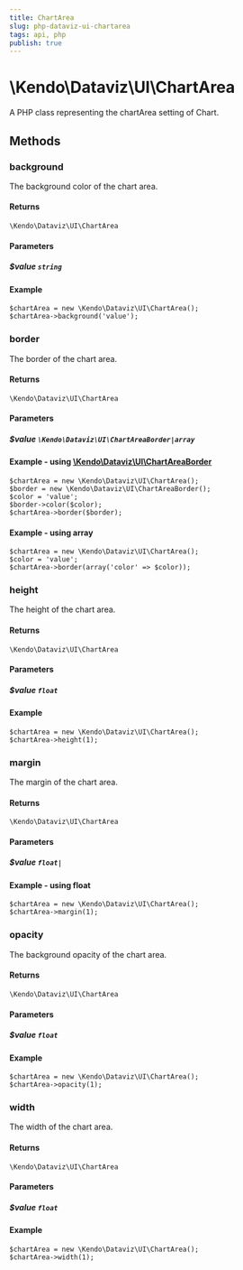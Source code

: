 ```yaml
---
title: ChartArea
slug: php-dataviz-ui-chartarea
tags: api, php
publish: true
---
```


# \Kendo\Dataviz\UI\ChartArea

A PHP class representing the chartArea setting of Chart.


## Methods

### background
The background color of the chart area.

#### Returns
`\Kendo\Dataviz\UI\ChartArea`

#### Parameters

##### $value `string`



#### Example 
    $chartArea = new \Kendo\Dataviz\UI\ChartArea();
    $chartArea->background('value');

### border

The border of the chart area.

#### Returns
`\Kendo\Dataviz\UI\ChartArea`

#### Parameters

##### $value `\Kendo\Dataviz\UI\ChartAreaBorder|array`


#### Example - using [\Kendo\Dataviz\UI\ChartAreaBorder](/api/wrappers/php/Kendo/Dataviz/UI/ChartAreaBorder)

    $chartArea = new \Kendo\Dataviz\UI\ChartArea();
    $border = new \Kendo\Dataviz\UI\ChartAreaBorder();
    $color = 'value';
    $border->color($color);
    $chartArea->border($border);

#### Example - using array

    $chartArea = new \Kendo\Dataviz\UI\ChartArea();
    $color = 'value';
    $chartArea->border(array('color' => $color));

### height
The height of the chart area.

#### Returns
`\Kendo\Dataviz\UI\ChartArea`

#### Parameters

##### $value `float`



#### Example 
    $chartArea = new \Kendo\Dataviz\UI\ChartArea();
    $chartArea->height(1);

### margin
The margin of the chart area.

#### Returns
`\Kendo\Dataviz\UI\ChartArea`

#### Parameters

##### $value `float|`



#### Example  - using float
    $chartArea = new \Kendo\Dataviz\UI\ChartArea();
    $chartArea->margin(1);

### opacity
The background opacity of the chart area.

#### Returns
`\Kendo\Dataviz\UI\ChartArea`

#### Parameters

##### $value `float`



#### Example 
    $chartArea = new \Kendo\Dataviz\UI\ChartArea();
    $chartArea->opacity(1);

### width
The width of the chart area.

#### Returns
`\Kendo\Dataviz\UI\ChartArea`

#### Parameters

##### $value `float`



#### Example 
    $chartArea = new \Kendo\Dataviz\UI\ChartArea();
    $chartArea->width(1);

